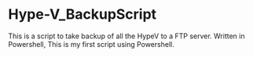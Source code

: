 # Hype-V_BackupScript
This is a script to take backup of all the HypeV to a FTP server. Written in Powershell, This is my first script using Powershell.
